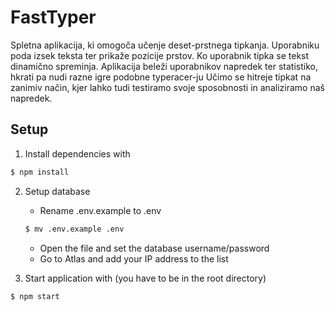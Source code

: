 # FastTyper  
Spletna aplikacija, ki omogoča učenje deset-prstnega tipkanja.
Uporabniku poda izsek teksta ter prikaže pozicije prstov.
Ko uporabnik tipka se tekst dinamično spreminja.
Aplikacija beleži uporabnikov napredek ter statistiko, hkrati pa nudi razne igre podobne typeracer-ju
Učimo se hitreje tipkat na zanimiv način, kjer lahko tudi testiramo svoje sposobnosti in analiziramo naš napredek.

## Setup
1. Install dependencies with
```bash
$ npm install
```

2. Setup database

	* Rename .env.example to .env
	```bash
	$ mv .env.example .env
	```
	* Open the file and set the database username/password
	* Go to Atlas and add your IP address to the list

3. Start application with (you have to be in the root directory)
```bash
$ npm start
```
